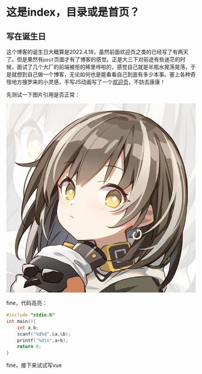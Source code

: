 # 这是index，目录或是首页？

## 写在诞生日

这个博客的诞生日大概算是2022.4.18，虽然前面欢迎页之类的已经写了有两天了。但是果然有`post`页面才有了博客的感觉。正是大三下对前途有些迷茫的时候，面试了几个大厂的前端被拒的稀里哗啦的，感觉自己就是半瓶水晃荡晃荡，于是就想到自己做一个博客，无论如何也是能看看自己到底有多少本事。塞上各种奇怪地方搜罗来的小灵感，手写JS动画写了一个[欢迎页](/)，不妨去康康！

先测试一下图片引用是否正常：

![](../assets/avatar.jpg)

fine，代码高亮：

```c
#include "stdio.h"
int main(){
    int a,b;
    scanf("%d%d",&a,&b);
    printf("%d\n",a+b);
    return 0;
}
```

fine，接下来试试写vue


